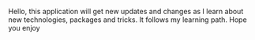 Hello, this application will get new updates and changes as I learn about new technologies, packages and tricks. It follows my learning path. Hope you enjoy

